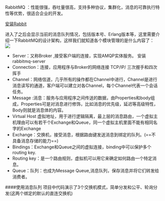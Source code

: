 RabbitMQ ：性能很强，吞吐量很高，支持多种协议，集群化，消息的可靠执行特性等优势，很适合企业的开发。

[安装Rabbit](https://wanghuichen.blog.csdn.net/article/details/124797746?spm=1001.2101.3001.6650.5&utm_medium=distribute.pc_relevant.none-task-blog-2%7Edefault%7EOPENSEARCH%7ERate-5-124797746-blog-117995202.pc_relevant_multi_platform_whitelistv3&depth_1-utm_source=distribute.pc_relevant.none-task-blog-2%7Edefault%7EOPENSEARCH%7ERate-5-124797746-blog-117995202.pc_relevant_multi_platform_whitelistv3&utm_relevant_index=10)

进入了之后会显示当前的消息队列情况，包括版本号、Erlang版本等，这里需要介绍一下RabbitMQ的设计架构，这样我们就知道各个模块管理的是什么内容了：
![](https://img-blog.csdnimg.cn/304b9d25cb744fefa4c097ef19be5b7a.png#pic_center)

* Server：又称Broker ,接受客户端的连接，实现AMQP实体服务。 安装rabbitmq-server
* Connection：连接，应用程序与Broker的网络连接 TCP/IP/ 三次握手和四次挥手
* Channel：网络信道，几乎所有的操作都在Channel中进行，Channel是进行消息读写的通道，客户端可以建立对各Channel，每个Channel代表一个会话任务。
* Message :消息：服务与应用程序之间传送的数据，由Properties和body组成，Properties可是对消息进行修饰，比如消息的优先级，延迟等高级特性，Body则就是消息体的内容。
* Virtual Host 虚拟地址，用于进行逻辑隔离，最上层的消息路由，一个虚拟主机理由可以有若干个Exchange和Queue，同一个虚拟主机里面不能有相同名字的Exchange
* Exchange：交换机，接受消息，根据路由键发送消息到绑定的队列。(==不具备消息存储的能力==)
* Bindings：Exchange和Queue之间的虚拟连接，binding中可以保护多个routing key.
* Routing key：是一个路由规则，虚拟机可以用它来确定如何路由一个特定消息。
* Queue：队列：也成为Message Queue,消息队列，保存消息并将它们转发给消费者。


####使用消息队列
项目中代码演示了3个交换机模式，简单分发和公平、轮询分发(这两个绑定的默认的直连交换机)


